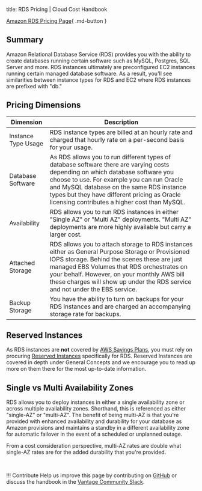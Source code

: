 title: RDS Pricing | Cloud Cost Handbook

[Amazon RDS Pricing Page](https://aws.amazon.com/rds/pricing/){ .md-button }

## Summary

Amazon Relational Database Service (RDS) provides you with the ability to create databases running certain software such as MySQL, Postgres, SQL Server and more. RDS instances ultimately are preconfigured EC2 instances running certain managed database software. As a result, you'll see similarities between instance types for RDS and EC2 where RDS instances are prefixed with "db."

## Pricing Dimensions

|Dimension|Description|
|----|----|
|Instance Type Usage|RDS instance types are billed at an hourly rate and charged that hourly rate on a per-second basis for your usage.|
|Database Software|As RDS allows you to run different types of database software there are varying costs depending on which database software you choose to use. For example you can run Oracle and MySQL database on the same RDS instance types but they have different pricing as Oracle licensing contributes a higher cost than MySQL.| 
|Availability|RDS allows you to run RDS instances in either "Single AZ" or "Multi AZ" deployments. "Multi AZ" deployments are more highly available but carry a larger cost.| 
|Attached Storage|RDS allows you to attach storage to RDS instances either as General Purpose Storage or Provisioned IOPS storage. Behind the scenes these are just managed EBS Volumes that RDS orchestrates on your behalf. However, on your monthly AWS bill these charges will show up under the RDS service and not under the EBS service.| 
|Backup Storage|You have the ability to turn on backups for your RDS instances and are charged an accompanying storage rate for backups.| 

## Reserved Instances

As RDS instances are **not** covered by [AWS Savings Plans](/aws/concepts/savings-plans/), you must rely on procuring [Reserved Instances](/aws/concepts/reserved-instances/) specifically for RDS. Reserved Instances are covered in depth under General Concepts and we encourage you to read up more on them there for the most up-to-date information.

## Single vs Multi Availability Zones

RDS allows you to deploy instances in either a single availability zone or across multiple availability zones. Shorthand, this is referenced as either "single-AZ" or "multi-AZ". The benefit of being multi-AZ is that you're provided with enhanced availability and durability for your database as Amazon provisions and maintains a standby in a different availability zone for automatic failover in the event of a scheduled or unplanned outage. 

From a cost consideration perspective, multi-AZ rates are double what single-AZ rates are for the added durability that you're provided. 

<br/>

!!! Contribute
    Help us improve this page by contributing on [GitHub](https://github.com/vantage-sh/handbook) or discuss the handbook in the [Vantage Community Slack](https://join.slack.com/t/vantagecommunity/shared_invite/zt-oey52myv-gq4AWRKkX25kjp1UGziPTw).
